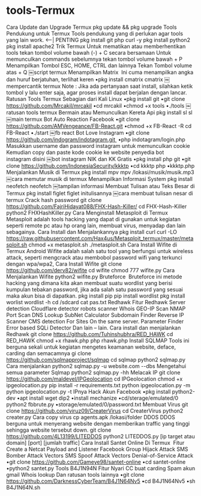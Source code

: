# tools-Termux
Cara Update dan Upgrade Termux  pkg update &amp;&amp; pkg upgrade  Tools Pendukung untuk Termux  Tools pendukung yang di perlukan agar tools yang lain work. &lt;—-| PENTING  pkg install git php curl -y pkg install python2 pkg install apache2  Trik Termux  Untuk mematikan atau memberhentikan tools tekan tombol volume bawah (-) + C secara bersamaan  Untuk memunculkan commands sebelumnya tekan tombol volume bawah + P  Menampilkan Tombol ESC, HOME, CTRL dan lainnya Tekan Tombol volume atas + Q  ￼script termux  Menampilkan Matrix   Ini cuma menampilkan angka dan huruf berjatuhan, terlihat keren  •pkg install cmatrix cmatrix  ￼mempercantik termux  Note : Jika ada pertanyaan saat install, silahkan ketik tombol y lalu enter saja, agar proses install dapat berjalan dengan lancar.  Ratusan Tools Termux Sebagian dari Kali Linux  •pkg install git  •git clone https://github.com/Mrcakil/mrcakil  •cd mrcakil  •chmod +x tools  •./tools  ￼ratusan tools termux  Bermain atau Memunculkan Kereta Api  pkg install sl sl  ￼main termux  Bot Auto Reaction Facebook  •git clone https://github.com/AMVengeance/FB-React.git  •chmod +x FB-React -R cd FB-React  •./start  ￼fb react  Bot Love Instagram  •git clone https://github.com/indogram/indotagram.git   •php indotagram/login.php   Masukkan username dan password instagram untuk memunculkan cookie  Kemudian copy dan paste kode cookie ke website penyedia bot instagram disini  ￼bot instagram  NIK dan KK Gratis  •pkg install php git  •git clone https://github.com/IndonesiaSecurity/kkktp  •cd kkktp php  •kkktp.php  Menjalankan Musik di Termux  pkg install mpv mpv /lokasi/musik/musik.mp3  ￼cara memutar musik di termux  Menampilkan Informasi System  pkg install neofetch neofetch  ￼tampilan informasi  Membuat Tulisan atau Teks Besar di Termux  pkg install figlet figlet initulisannya  ￼cara membuat tulisan nesar di termux  Crack hash password  git clone https://github.com/FajriHidayat088/FHX-Hash-Killer/ cd FHX-Hash-Killer python2 FHXHashKiller.py  Cara Menginstall Metasploit di Termux  Metasploit adalah tools hacking yang dapat di gunakan untuk kegiatan seperti remote pc atau hp orang lain, membuat virus, menyadap dan lain sebagainya.  Cara Install dan Menjalankannya  pkg install curl curl -LO https://raw.githubusercontent.com/Hax4us/Metasploit_termux/master/metasploit.sh chmod +x metasploit.sh ./metasploit.sh  Cara Install Wifite di Termux Android  Wifite adalah salah satu tool yang berfungsi untuk wireless attack, seperti mengcrack atau membobol password wifi yang terkunci dengan wpa/wpa2,  Cara Install Wifite  git clone https://github.com/derv82/wifite cd wifite chmod 777 wifite.py  Cara Menjalankan Wifite  python2 wifite.py  Bruteforce   Bruteforce ini metode hacking yang dimana kita akan membuat suatu wordlist yang berisi kumpulan tebakan password, jika ada salah satu password yang sesuai maka akun bisa di dapatkan.  pkg install pip pip install wordlist pkg install worlist wordlist -h cd /sdcard cat pas.txt  Redhawk  Fitur Redhawk  Server detection  Cloudflare detector  robots scanner  Whois  GEO-IP Scan  NMAP Port Scan  DNS Lookup  SubNet Calculator  Subdomain Finder  Reverse IP Scanner  CMS detection For Sites On the same server.  Parameter Finder  Error based SQLi Detector  Dan lain – lain.  Cara install dan menjalankan Redhawk  git clone https://github.com/Tuhinshubhra/RED_HAWK cd RED_HAWK chmod +x rhawk.php php rhawk.php  Install SQLMAP  Tools ini berguna sekali untuk kegiatan mengetes keamanan website, deface, carding dan semacamnya  gi clone https://github.com/sqlmapproject/sqlmap cd sqlmap python2 sqlmap.py  Cara menjalankan  python2 sqlmap.py -u website.com --dbs  Mengetahui semua parameter Sqlmap  python2 sqlmap.py -hh  Melacak IP  git clone https://github.com/maldevel/IPGeolocation cd IPGeolocation chmod +x ipgeolocation.py pip install -r requirements.txt python ipgeolocation.py -m python ipgeolocation.py -t IPnya  Hack Akun Facebook  •pkg install python2-dev  •apt install wget dip2  •install mechanize  •cd/sterage/emulated/0 python2 fbbrute.py  •storage/emulated/0/password.txt  Membuat Virus  git clone https://github.com/viruz09/CreaterVirus cd CreaterVirus python2 creater.py  Cara copy virus  cp agents.apk /lokasi/folder  DDOS  DDOS berguna untuk menyerang website dengan memberikan traffic yang tinggi sehingga website tersebut down.  git clone https://github.com/4L13199/LITEDDOS python2 LITEDDOS.py [ip target atau domain] [port] [jumlah traffic]  Cara Install Santet Online Di Termux   Fitur  Create a Netcat Payload and Listener  Facebook Group Hijack Attack  SMS Bomber Attack Vectors  SMS Spoof Attack Vectors  Denial-of-Service Attack  •git clone https://github.com/Gameye98/santet-online  •cd santet-online  •python2 santet.py  Tools B4J1N94N  Fitur  Nyari CC buat carding  Spam akun gmail  Whois lookup  Dan ratusan tools lainnya  •git clone https://github.com/DarknessCyberTeam/B4J1N64Nv5  •cd B4J1N64Nv5  •sh B4J1N64N.sh
